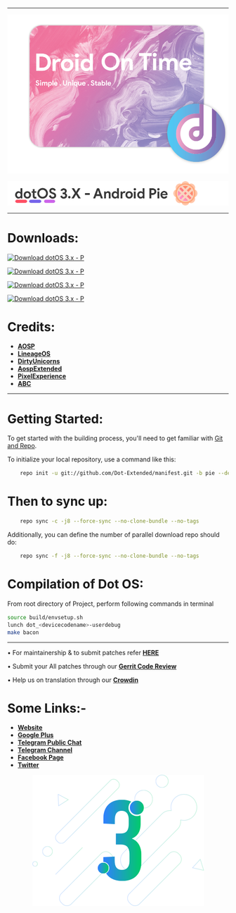 -----------------------------------------------------------------------------

<p align="center">
<img src="https://raw.githubusercontent.com/samgrande/manifest-1/dot-p/Untitled-1.png" > 
</p>
<p >
<img src="https://raw.githubusercontent.com/samgrande/manifest-1/dot-p/Untitled-3.png" > 
</p>

-----------------------------------------------------------------------------

Downloads:
=========

[![Download dotOS 3.x - P](https://img.shields.io/sourceforge/dd/dotos-downloads.svg)](https://sourceforge.net/projects/dotos-downloads/files/latest/download)

[![Download dotOS 3.x - P](https://img.shields.io/sourceforge/dw/dotos-downloads.svg)](https://sourceforge.net/projects/dotos-downloads/files/latest/download)

[![Download dotOS 3.x - P](https://img.shields.io/sourceforge/dm/dotos-downloads.svg)](https://sourceforge.net/projects/dotos-downloads/files/latest/download)

[![Download dotOS 3.x - P](https://img.shields.io/sourceforge/dt/dotos-downloads.svg)](https://sourceforge.net/projects/dotos-downloads/files/latest/download)

Credits:
=======
 * [**AOSP**](https://android.googlesource.com)
 * [**LineageOS**](https://github.com/LineageOS)
 * [**DirtyUnicorns**](https://github.com/dirtyunicorns)
 * [**AospExtended**](https://github.com/AospExtended)
 * [**PixelExperience**](https://github.com/PixelExperience)
 * [**ABC**](https://github.com/ezio84?tab=repositories)

-----------------------------------------------------------------------------

Getting Started:
==============

To get started with the building process, you'll need to get familiar with [Git and Repo](http://source.android.com/source/using-repo.html).

To initialize your local repository, use a command like this:

```bash
    repo init -u git://github.com/Dot-Extended/manifest.git -b pie --depth=1
```

Then to sync up:
================

```bash
    repo sync -c -j8 --force-sync --no-clone-bundle --no-tags
```

Additionally, you can define the number of parallel download repo should do:

```bash
    repo sync -f -j8 --force-sync --no-clone-bundle --no-tags
```

Compilation of Dot OS:
====================

From root directory of Project, perform following commands in terminal


```bash
source build/envsetup.sh
lunch dot_<devicecodename>-userdebug
make bacon
```
-----------------------------------------------------------------------------


• For maintainership & to submit patches refer [**HERE**](https://github.com/DotOS/android_vendor_dot/blob/dot-p/README.md)

• Submit your All patches through our [**Gerrit Code Review**](http://gerrit.droidontime.com)

• Help us on translation through our [**Crowdin**](https://translations.droidontime.com)



Some Links:-
============
* [**Website**](https://www.droidontime.com)
* [**Google Plus**](https://plus.google.com/communities/101137692192340076065)
* [**Telegram Public Chat**](https://t.me/dotos)
* [**Telegram Channel**](https://t.me/dotOSchannel)
* [**Facebook Page**](https://www.facebook.com/dotosofficial)
* [**Twitter**](https://twitter.com/dotosofficial)

<p align="center">
<img src="https://raw.githubusercontent.com/samgrande/manifest-1/dot-p/Untitled-4.png" > 
</p>
